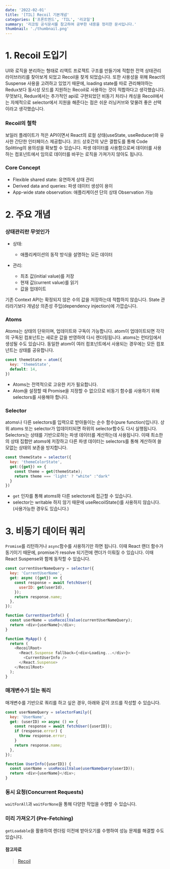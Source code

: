 ```yaml
---
date: '2022-02-01'
title: '[TIL] Recoil 기본개념' 
categories: ['프론트엔드', 'TIL', '리코일']
summary: '리코링 공식문서를 참고하여 공부한 내용을 정리한 문서입니다.'
thumbnail: './thumbnail.png'
---
```



# 1. Recoil 도입기

UI와 로직을 분리하는 형태로 리액트 프로젝트 구조를 만들기에 적합한 전역 상태관리 라이브러리를 찾아보게 되었고 Recoil을 찾게 되었습니다. 
또한 사용성을 위해 React의 Suspense 사용을 고려하고 있었기 때문에, loading state를 따로 관리해야하는 Redux보다 동시성 모드를 지원하는 Recoil로 사용하는 것이 적합하다고 생각했습니다. 
무엇보다, Redux에서는 추가적인 api로 구현되었던 비동기 처리나 캐싱을 Recoil에서는 자체적으로 selector에서 지원을 해준다는 점은 쉬운 러닝커브와 맞물려 좋은 선택이라고 생각했습니다.


### Recoil의 철학
보일러 플레이트가 적은 API이면서 React의 로컬 상태(useState, useReducer)와 유사한 간단한 인터페이스 제공합니다.
코드 상호간의 낮은 결합도를 통해 Code Splitting의 용의성을 확보할 수 있습니다.
파생 데이터를 사용함으로써 데이터를 사용하는 컴포넌트에서 임의로 데이터를 바꾸는 로직을 가져가지 않아도 됩니다.

### Core Concept
- Flexible shared state: 유연하게 상태 관리
- Derived data and queries: 파생 데이터 생성이 용이
- App-wide state observation: 애플리케이션 단의 상태 Observation 가능

# 2. 주요 개념

### 상태관리란 무엇인가
- 상태: 
  - 애플리케이션의 동작 방식을 설명하는 모든 데이터

- 관리:
  - 최초 값(initial value)를 저장
  - 현재 값(current value)를 읽기
  - 값을 업데이트

기존 Context API는 확정되지 않은 수의 값을 저장하는데 적합하지 않습니다. State 관리라기보다 개념상 의존성 주입(dependency injection)에 가깝습니다.

### Atoms

Atoms는 상태의 단위이며, 업데이트와 구독이 가능합니다. atom이 업데이트되면 각각의 구독된 컴포넌트는 새로운 값을 반영하여 다시 렌더링됩니다. atoms는 런타임에서 생성될 수도 있습니다. 동일한 atom이 여러 컴포넌트에서 사용되는 경우에는 모든 컴포넌트는 상태를 공유합니다.

```javascript
const themeState = atom({
  key: 'themeState',
  default: 14,
})
```
- Atoms는 전역적으로 고유한 키가 필요합니다.
- Atom을 설정할 때 Promise을 지정할 수 없으므로 비동기 함수를 사용하기 위해 selectors를 사용해야 합니다.


### Selector

atoms나 다른 selectors를 입력으로 받아들이는 순수 함수(pure function)입니다. 상위 atoms 또는 selector가 업데이터되면 하위의 selector함수도 다시 실행됩니다.
Selectors는 상태를 기반으로하는 파생 데이터를 계산하는데 사용됩니다. 이때 최소한의 상태 집합만 atoms에 저장하고 다른 파생 데이터는 selectors를 통해 계산하여 쓸모없는 상태의 보존을 방지합니다.

```javascript
const themeState = selector({
  key: 'themeColorState',
  get:({get}) => {
    const theme = get(themeState);
    return theme === 'light' ? "white" :"dark"
  }
})
```

- `get` 인자를 통해 atoms와 다른 selectors에 접근할 수 있습니다. 
- selector는 writable 하지 않기 때문에 useRecoilState()를 사용하지 않습니다.(사용가능한 경우도 있습니다.)


# 3. 비동기 데이터 쿼리

`Promise`를 리턴하거나 `async`함수를 사용하기만 하면 됩니다. 이때 React 랜더 함수가 동기이기 때문에, promise가 resolve 되기전에 랜더가 이뤄질 수 있습니다. 이때 React Suspense와 함께 동작할 수 있습니다.


```javascript
const currentUserNameQuery = selector({
  key: 'CurrentUserName',
  get: async ({get}) => {
    const response = await fetchUser({
      userID: get(userId),
    });
    return response.name;
  },
});

function CurrentUserInfo() {
  const userName = useRecoilValue(currentUserNameQuery);
  return <div>{userName}</div>;
}

function MyApp() {
  return (
    <RecoilRoot>
      <React.Suspense fallback={<div>Loading...</div>}>
        <CurrentUserInfo />
      </React.Suspense>
    </RecoilRoot>
  );
}
```


### 매개변수가 있는 쿼리
매개변수를 기반으로 쿼리를 하고 싶은 경우, 아래와 같이 코드를 작성할 수 있습니다.

```javascript
const userNameQuery = selectorFamily({
  key: 'UserName',
  get: (userID) => async () => {
    const response = await fetchUser({userID});
    if (response.error) {
      throw response.error;
    }
    return response.name;
  },
});

function UserInfo({userID}) {
  const userName = useRecoilValue(userNameQuery(userID));
  return <div>{userName}</div>;
}
```

### 동시 요청(Concurrent Requests)
`waitForAll`과 `waitForNone`을 통해 다양한 작업을 수행할 수 있습니다.

### 미리 가져오기 (Pre-Fetching)
`getLoadable`을 활용하여 렌더링 이전에 받아오기를 수행하여 성능 문제를 해결할 수도 있습니다.


#### 참고자료
> [Recoil](https://recoiljs.org/ko/docs/introduction/motivation)

